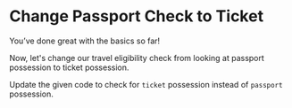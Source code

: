 # Change Passport Check to Ticket

You’ve done great with the basics so far!

Now, let's change our travel eligibility check from looking at passport possession to ticket possession.

Update the given code to check for `ticket` possession instead of `passport` possession.